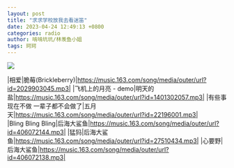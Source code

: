 ```yaml
---
layout: post
title: "求求学校放我去看迷笛"
date: 2023-04-24 12:49:13 +0800
categories: radio
author: 啃啃坑坑/林羡鱼小姐
tags: 珂珂
---
```

![]({{site.baseurl}}/images/cover_20230424.jpg)

|相爱|脆莓(Brickleberry)|https://music.163.com/song/media/outer/url?id=2029903045.mp3|
|飞机上的月亮 - demo|明天的盐|https://music.163.com/song/media/outer/url?id=1401302057.mp3|
|有些事现在不做 一辈子都不会做了|五月天|https://music.163.com/song/media/outer/url?id=22196001.mp3|
|Bling Bling Bling|后海大鲨鱼|https://music.163.com/song/media/outer/url?id=406072144.mp3|
|猛犸|后海大鲨鱼|https://music.163.com/song/media/outer/url?id=27510434.mp3|
|心要野|后海大鲨鱼|https://music.163.com/song/media/outer/url?id=406072138.mp3|


